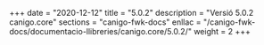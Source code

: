 +++
date        = "2020-12-12"
title       = "5.0.2"
description = "Versió 5.0.2 canigo.core"
sections    = "canigo-fwk-docs"
enllac		= "/canigo-fwk-docs/documentacio-llibreries/canigo.core/5.0.2/"
weight		= 2
+++
